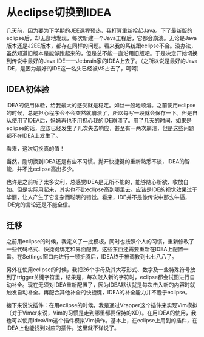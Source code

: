 # 从eclipse切换到IDEA

几天前，因为要为下学期的JEE课程预热，我打算重新拾起Java。下了最新版的eclipse后，却无奈地发现，每次新建一个Java工程后，它都会崩溃。无论是Java版本还是J2EE版本，都存在同样的问题。看来我的系统跟eclipse不合。没办法，虽然知道旧版本是能够跑起来的，但是总不能一直沿用旧版吧。于是决定开始切换到传说中最好的Java IDE——Jetbrain家的IDEA上去了。（之所以说是最好的Java IDE，是因为最好的IDE这一名头已经被VS占去了，呵呵）

## IDEA初体验

IDEA的使用体验，给我最大的感受就是稳定。如丝一般地顺滑。之前使用eclipse的时候，总是担心程序会不会突然就崩溃了，所以每写一段就会保存一下。但是自从使用了IDEA后，妈妈再也不用担心我的IDE崩溃了。用了几天的时间，如果是eclipse的话，应该已经发生了几次失去响应，甚至有一两次崩溃，但是这些问题都不在IDEA上发生了。

看来，这次切换真的值！

当然，刚切换到IDEA还是有些不习惯。抛开快捷键的重新熟悉不谈，IDEA的智能，并不比eclipse高出多少。

也许是之前听了太多安利，总感觉IDEA是无所不能的，能够随心所欲、收放自如。但是实际用起来，其实也不比eclipse高到哪里去。应该是IDE的视觉效果过于华丽，让人产生了它复杂而聪明的错觉。看来，IDE并不是像传说中那么牛逼，IDE党的言论还是不能全信。

## 迁移

之前用eclipse的时候，我定义了一批模板，同时也按照个人的习惯，重新修改了一些代码格式、快捷键绑定和界面配置。这些东西还需要重新在IDEA上配置一番。在Settings窗口内进行一顿折腾后，IDEA终于被调教到七七八八了。

另外在使用eclipse的时候，我把26个字母及其大写形式、数字及一些特殊符号放到了trigger关键字符里，结果是，每次敲入新的字符时，eclipse都会试图进行自动补全。现在无须对IDEA重新配置了，因为IDEA默认就是每次击入新的内容时就触发自动补全。再配合其他补全的快捷键，IDEA的补全能力并不逊于eclipse。

接下来说说插件：在用eclipse的时候，我是通过Vrapper这个插件来实现Vim模拟（对于Vimer来说，Vim的习惯是走到哪里都要保持的XD）。在用IDEA的使用，我也可以使用IdeaVim这个插件模拟Vim操作。基本上，在eclipse上用到的插件，在IDEA上也能找到对应的插件。这里就不详说了。
